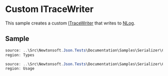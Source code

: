 ﻿# Custom ITraceWriter

This sample creates a custom [ITraceWriter](T:Newtonsoft.Json.Serialization.ITraceWriter) that writes to [NLog](http://nlog-project.org/).

## Sample

```csharp Types
source: ..\Src\Newtonsoft.Json.Tests\Documentation\Samples\Serializer\CustomTraceWriter.cs
region: Types
```

```csharp Usage
source: ..\Src\Newtonsoft.Json.Tests\Documentation\Samples\Serializer\CustomTraceWriter.cs
region: Usage
```
